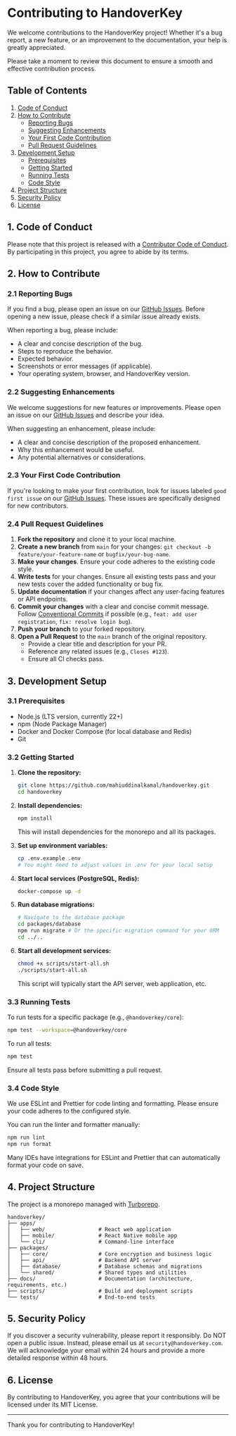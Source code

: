# Contributing to HandoverKey

We welcome contributions to the HandoverKey project! Whether it's a bug report, a new feature, or an improvement to the documentation, your help is greatly appreciated.

Please take a moment to review this document to ensure a smooth and effective contribution process.

## Table of Contents

1.  [Code of Conduct](#1-code-of-conduct)
2.  [How to Contribute](#2-how-to-contribute)
    - [Reporting Bugs](#21-reporting-bugs)
    - [Suggesting Enhancements](#22-suggesting-enhancements)
    - [Your First Code Contribution](#23-your-first-code-contribution)
    - [Pull Request Guidelines](#24-pull-request-guidelines)
3.  [Development Setup](#3-development-setup)
    - [Prerequisites](#31-prerequisites)
    - [Getting Started](#32-getting-started)
    - [Running Tests](#33-running-tests)
    - [Code Style](#34-code-style)
4.  [Project Structure](#4-project-structure)
5.  [Security Policy](#5-security-policy)
6.  [License](#6-license)

## 1. Code of Conduct

Please note that this project is released with a [Contributor Code of Conduct](CODE_OF_CONDUCT.md). By participating in this project, you agree to abide by its terms.

## 2. How to Contribute

### 2.1 Reporting Bugs

If you find a bug, please open an issue on our [GitHub Issues](https://github.com/mahiuddinalkamal/handoverkey/issues). Before opening a new issue, please check if a similar issue already exists.

When reporting a bug, please include:

- A clear and concise description of the bug.
- Steps to reproduce the behavior.
- Expected behavior.
- Screenshots or error messages (if applicable).
- Your operating system, browser, and HandoverKey version.

### 2.2 Suggesting Enhancements

We welcome suggestions for new features or improvements. Please open an issue on our [GitHub Issues](https://github.com/mahiuddinalkamal/handoverkey/issues) and describe your idea.

When suggesting an enhancement, please include:

- A clear and concise description of the proposed enhancement.
- Why this enhancement would be useful.
- Any potential alternatives or considerations.

### 2.3 Your First Code Contribution

If you're looking to make your first contribution, look for issues labeled `good first issue` on our [GitHub Issues](https://github.com/mahiuddinalkamal/handoverkey/issues). These issues are specifically designed for new contributors.

### 2.4 Pull Request Guidelines

1.  **Fork the repository** and clone it to your local machine.
2.  **Create a new branch** from `main` for your changes: `git checkout -b feature/your-feature-name` or `bugfix/your-bug-name`.
3.  **Make your changes**. Ensure your code adheres to the existing code style.
4.  **Write tests** for your changes. Ensure all existing tests pass and your new tests cover the added functionality or bug fix.
5.  **Update documentation** if your changes affect any user-facing features or API endpoints.
6.  **Commit your changes** with a clear and concise commit message. Follow [Conventional Commits](https://www.conventionalcommits.org/en/v1.0.0/) if possible (e.g., `feat: add user registration`, `fix: resolve login bug`).
7.  **Push your branch** to your forked repository.
8.  **Open a Pull Request** to the `main` branch of the original repository.
    - Provide a clear title and description for your PR.
    - Reference any related issues (e.g., `Closes #123`).
    - Ensure all CI checks pass.

## 3. Development Setup

### 3.1 Prerequisites

- Node.js (LTS version, currently 22+)
- npm (Node Package Manager)
- Docker and Docker Compose (for local database and Redis)
- Git

### 3.2 Getting Started

1.  **Clone the repository:**

    ```bash
    git clone https://github.com/mahiuddinalkamal/handoverkey.git
    cd handoverkey
    ```

2.  **Install dependencies:**

    ```bash
    npm install
    ```

    This will install dependencies for the monorepo and all its packages.

3.  **Set up environment variables:**

    ```bash
    cp .env.example .env
    # You might need to adjust values in .env for your local setup
    ```

4.  **Start local services (PostgreSQL, Redis):**

    ```bash
    docker-compose up -d
    ```

5.  **Run database migrations:**

    ```bash
    # Navigate to the database package
    cd packages/database
    npm run migrate # Or the specific migration command for your ORM
    cd ../..
    ```

6.  **Start all development services:**
    ```bash
    chmod +x scripts/start-all.sh
    ./scripts/start-all.sh
    ```
    This script will typically start the API server, web application, etc.

### 3.3 Running Tests

To run tests for a specific package (e.g., `@handoverkey/core`):

```bash
npm test --workspace=@handoverkey/core
```

To run all tests:

```bash
npm test
```

Ensure all tests pass before submitting a pull request.

### 3.4 Code Style

We use ESLint and Prettier for code linting and formatting. Please ensure your code adheres to the configured style.

You can run the linter and formatter manually:

```bash
npm run lint
npm run format
```

Many IDEs have integrations for ESLint and Prettier that can automatically format your code on save.

## 4. Project Structure

The project is a monorepo managed with [Turborepo](https://turbo.build/).

```
handoverkey/
├── apps/
│   ├── web/                 # React web application
│   ├── mobile/              # React Native mobile app
│   └── cli/                 # Command-line interface
├── packages/
│   ├── core/                # Core encryption and business logic
│   ├── api/                 # Backend API server
│   ├── database/            # Database schemas and migrations
│   └── shared/              # Shared types and utilities
├── docs/                    # Documentation (architecture, requirements, etc.)
├── scripts/                 # Build and deployment scripts
└── tests/                   # End-to-end tests
```

## 5. Security Policy

If you discover a security vulnerability, please report it responsibly. Do NOT open a public issue. Instead, please email us at `security@handoverkey.com`. We will acknowledge your email within 24 hours and provide a more detailed response within 48 hours.

## 6. License

By contributing to HandoverKey, you agree that your contributions will be licensed under its MIT License.

---

Thank you for contributing to HandoverKey!
